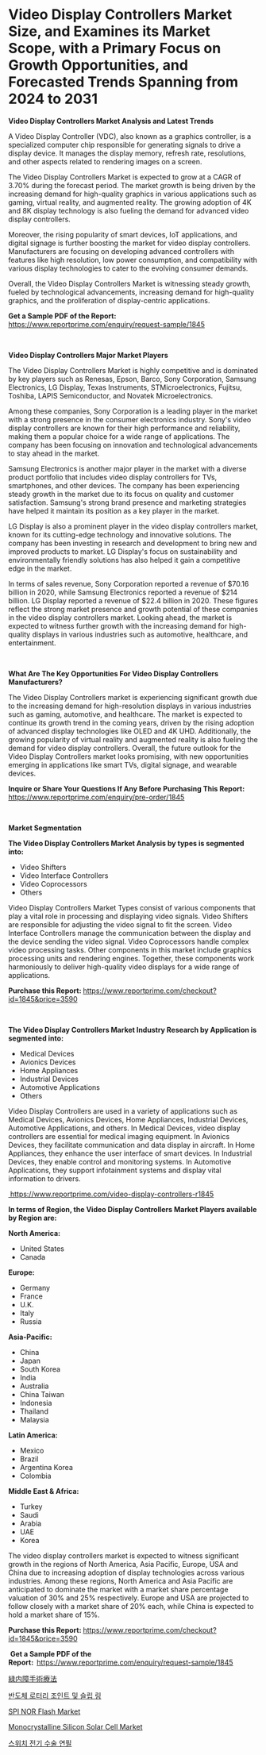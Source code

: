 <p><h1>Video Display Controllers Market Size, and Examines its Market Scope, with a Primary Focus on Growth Opportunities, and Forecasted Trends Spanning from 2024 to 2031</h1></p><p><strong>Video Display Controllers Market Analysis and Latest Trends</strong></p>
<p><p>A Video Display Controller (VDC), also known as a graphics controller, is a specialized computer chip responsible for generating signals to drive a display device. It manages the display memory, refresh rate, resolutions, and other aspects related to rendering images on a screen.</p><p>The Video Display Controllers Market is expected to grow at a CAGR of 3.70% during the forecast period. The market growth is being driven by the increasing demand for high-quality graphics in various applications such as gaming, virtual reality, and augmented reality. The growing adoption of 4K and 8K display technology is also fueling the demand for advanced video display controllers.</p><p>Moreover, the rising popularity of smart devices, IoT applications, and digital signage is further boosting the market for video display controllers. Manufacturers are focusing on developing advanced controllers with features like high resolution, low power consumption, and compatibility with various display technologies to cater to the evolving consumer demands.</p><p>Overall, the Video Display Controllers Market is witnessing steady growth, fueled by technological advancements, increasing demand for high-quality graphics, and the proliferation of display-centric applications.</p></p>
<p><strong>Get a Sample PDF of the Report:&nbsp;</strong> <a href="https://www.reportprime.com/enquiry/request-sample/1845">https://www.reportprime.com/enquiry/request-sample/1845</a></p>
<p>&nbsp;</p>
<p><strong>Video Display Controllers Major Market Players</strong></p>
<p><p>The Video Display Controllers Market is highly competitive and is dominated by key players such as Renesas, Epson, Barco, Sony Corporation, Samsung Electronics, LG Display, Texas Instruments, STMicroelectronics, Fujitsu, Toshiba, LAPIS Semiconductor, and Novatek Microelectronics.</p><p>Among these companies, Sony Corporation is a leading player in the market with a strong presence in the consumer electronics industry. Sony's video display controllers are known for their high performance and reliability, making them a popular choice for a wide range of applications. The company has been focusing on innovation and technological advancements to stay ahead in the market.</p><p>Samsung Electronics is another major player in the market with a diverse product portfolio that includes video display controllers for TVs, smartphones, and other devices. The company has been experiencing steady growth in the market due to its focus on quality and customer satisfaction. Samsung's strong brand presence and marketing strategies have helped it maintain its position as a key player in the market.</p><p>LG Display is also a prominent player in the video display controllers market, known for its cutting-edge technology and innovative solutions. The company has been investing in research and development to bring new and improved products to market. LG Display's focus on sustainability and environmentally friendly solutions has also helped it gain a competitive edge in the market.</p><p>In terms of sales revenue, Sony Corporation reported a revenue of $70.16 billion in 2020, while Samsung Electronics reported a revenue of $214 billion. LG Display reported a revenue of $22.4 billion in 2020. These figures reflect the strong market presence and growth potential of these companies in the video display controllers market. Looking ahead, the market is expected to witness further growth with the increasing demand for high-quality displays in various industries such as automotive, healthcare, and entertainment.</p></p>
<p>&nbsp;</p>
<p><strong>What Are The Key Opportunities For Video Display Controllers Manufacturers?</strong></p>
<p><p>The Video Display Controllers market is experiencing significant growth due to the increasing demand for high-resolution displays in various industries such as gaming, automotive, and healthcare. The market is expected to continue its growth trend in the coming years, driven by the rising adoption of advanced display technologies like OLED and 4K UHD. Additionally, the growing popularity of virtual reality and augmented reality is also fueling the demand for video display controllers. Overall, the future outlook for the Video Display Controllers market looks promising, with new opportunities emerging in applications like smart TVs, digital signage, and wearable devices.</p></p>
<p><strong>Inquire or Share Your Questions If Any Before Purchasing This Report:</strong> <a href="https://www.reportprime.com/enquiry/pre-order/1845">https://www.reportprime.com/enquiry/pre-order/1845</a></p>
<p>&nbsp;</p>
<p><strong>Market Segmentation</strong></p>
<p><strong>The Video Display Controllers Market Analysis by types is segmented into:</strong></p>
<p><ul><li>Video Shifters</li><li>Video Interface Controllers</li><li>Video Coprocessors</li><li>Others</li></ul></p>
<p><p>Video Display Controllers Market Types consist of various components that play a vital role in processing and displaying video signals. Video Shifters are responsible for adjusting the video signal to fit the screen. Video Interface Controllers manage the communication between the display and the device sending the video signal. Video Coprocessors handle complex video processing tasks. Other components in this market include graphics processing units and rendering engines. Together, these components work harmoniously to deliver high-quality video displays for a wide range of applications.</p></p>
<p><strong>Purchase this Report:&nbsp;</strong><a href="https://www.reportprime.com/checkout?id=1845&price=3590">https://www.reportprime.com/checkout?id=1845&price=3590</a></p>
<p>&nbsp;</p>
<p><strong>The Video Display Controllers Market Industry Research by Application is segmented into:</strong></p>
<p><ul><li>Medical Devices</li><li>Avionics Devices</li><li>Home Appliances</li><li>Industrial Devices</li><li>Automotive Applications</li><li>Others</li></ul></p>
<p><p>Video Display Controllers are used in a variety of applications such as Medical Devices, Avionics Devices, Home Appliances, Industrial Devices, Automotive Applications, and others. In Medical Devices, video display controllers are essential for medical imaging equipment. In Avionics Devices, they facilitate communication and data display in aircraft. In Home Appliances, they enhance the user interface of smart devices. In Industrial Devices, they enable control and monitoring systems. In Automotive Applications, they support infotainment systems and display vital information to drivers.</p></p>
<p><a href="https://www.reportprime.com/video-display-controllers-r1845">&nbsp;https://www.reportprime.com/video-display-controllers-r1845</a></p>
<p><strong>In terms of Region, the Video Display Controllers Market Players available by Region are:</strong></p>
<p>
    <p> <strong> North America: </strong>
        <ul>
            <li>United States</li>
            <li>Canada</li>
        </ul>
        </p> 
    <p> <strong> Europe: </strong>
        <ul>
            <li>Germany</li>
            <li>France</li>
            <li>U.K.</li>
            <li>Italy</li>
            <li>Russia</li>
        </ul>
        </p> 
    <p> <strong> Asia-Pacific: </strong>
        <ul>
            <li>China</li>
            <li>Japan</li>
            <li>South Korea</li>
            <li>India</li>
            <li>Australia</li>
            <li>China Taiwan</li>
            <li>Indonesia</li>
            <li>Thailand</li>
            <li>Malaysia</li>
        </ul>
        </p> 
    <p> <strong> Latin America: </strong>
        <ul>
            <li>Mexico</li>
            <li>Brazil</li>
            <li>Argentina Korea</li>
            <li>Colombia</li>
        </ul>
        </p> 
    <p> <strong> Middle East & Africa: </strong>
        <ul>
            <li>Turkey</li>
            <li>Saudi</li>
            <li>Arabia</li>
            <li>UAE</li>
            <li>Korea</li>
        </ul>
    </p>
    </p>
<p><p>The video display controllers market is expected to witness significant growth in the regions of North America, Asia Pacific, Europe, USA and China due to increasing adoption of display technologies across various industries. Among these regions, North America and Asia Pacific are anticipated to dominate the market with a market share percentage valuation of 30% and 25% respectively. Europe and USA are projected to follow closely with a market share of 20% each, while China is expected to hold a market share of 15%.</p></p>
<p><strong>Purchase this Report: </strong><a href="https://www.reportprime.com/checkout?id=1845&price=3590">https://www.reportprime.com/checkout?id=1845&price=3590</a></p>
<p>&nbsp;<strong>Get a Sample PDF of the Report:&nbsp;&nbsp;</strong><a href="https://www.reportprime.com/enquiry/request-sample/1845">https://www.reportprime.com/enquiry/request-sample/1845</a></p>
<p><strong></strong></p>
<p><p><a href="https://github.com/JessKilback/Market-Research-Report-List-2/blob/main/221451882500.md">緑内障手術療法</a></p><p><a href="https://github.com/risastia4/Market-Research-Report-List-2/blob/main/4132290102520.md">반도체 로터리 조인트 및 슬립 링</a></p><p><a href="https://github.com/carlLane655/Market-Research-Report-List-1/blob/main/spi-nor-flash-market.md">SPI NOR Flash Market</a></p><p><a href="https://github.com/BriaAbshire/Market-Research-Report-List-1/blob/main/monocrystalline-silicon-solar-cell-market.md">Monocrystalline Silicon Solar Cell Market</a></p><p><a href="https://github.com/amuji413411/Market-Research-Report-List-2/blob/main/5981156102519.md">스위치 전기 수술 연필</a></p></p>